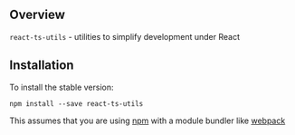 

<!-- toc -->



<!-- tocstop -->

## Overview
`react-ts-utils` - utilities to simplify development under React

## Installation

To install the stable version:

```
npm install --save react-ts-utils
```

This assumes that you are using [npm](https://www.npmjs.com/) with a module bundler like [webpack](https://webpack.js.org/)

